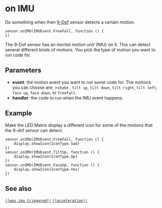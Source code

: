 # on IMU

Do something when then [9-Dof](https://www.seeedstudio.com/edu/grove-zero.html "Grove Zero 9-Dof") sensor detects a certain motion.

```sig
sensor.onIMU(IMUEvent.FreeFall, function () {
})
```

The 9-Dof sensor has an *inertial motion unit* (IMU) on it. This can detect several different kinds of motions. You pick the type of motion you want to run code for.

## Parameters

* **event**: the motion event you want to run some code for. The motions you can choose are: >`shake` , `tilt up`, `tilt down`, `tilt right`, `tilt left`, `face up`, `face down`, or `freefall`.
* **handler**: the code to run when the IMU event happens.

## Example

Make the LED Matrix display a different icon for some of the motions that the 9-dof sensor can detect.

```blocks
sensor.onIMU(IMUEvent.FreeFall, function () {
    display.showIcon(IconType.Sad)
})
sensor.onIMU(IMUEvent.TiltUp, function () {
    display.showIcon(IconType.Up)
})
sensor.onIMU(IMUEvent.FaceUp, function () {
    display.showIcon(IconType.Yes)
})
```

## See also

[`||was imu triggered||`](/reference/sensor/was-imu-triggered) [`||acceleration||`](/reference/sensor/acceleration)